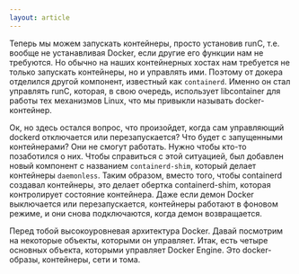 ```yaml
---
layout: article
---
```

Теперь мы можем запускать контейнеры, просто установив runC, т.е. вообще не устанавливая Docker, если другие его функции нам не требуются. Но обычно на наших контейнерных хостах нам требуется не только запускать контейнеры, но и управлять ими. Поэтому от докера отделился другой компонент, известный как `containerd`. Именно он стал управлять runC, которая, в свою очередь, использует libcontainer для работы тех механизмов Linux, что мы привыкли называть docker-контейнер.

Ок, но здесь остался вопрос, что произойдет, когда сам управляющий dockerd отключается или перезапускается? Что будет с запущенными контейнерами? Они не смогут работать. Нужно чтобы кто-то позаботился о них. Чтобы справиться с этой ситуацией, был добавлен новый компонент с названием `containerd-shim`, который делает контейнеры `daemonless`. Таким образом, вместо того, чтобы containerd создавал контейнеры, это делает обертка containerd-shim, которая контролирует состояние контейнера. Даже если демон Docker выключается или перезапускается, контейнеры работают в фоновом режиме, и они снова подключаются, когда демон возвращается.

Перед тобой высокоуровневая архитектура Docker. Давай посмотрим на некоторые объекты, которыми он управляет. Итак, есть четыре основных объекта, которыми управляет Docker Engine. Это docker-образы, контейнеры, сети и тома.
